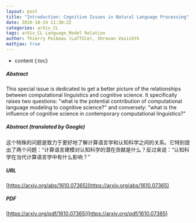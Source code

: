 ```yaml
---
layout: post
title: "Introduction: Cognitive Issues in Natural Language Processing"
date: 2016-10-24 11:30:22
categories: arXiv_CL
tags: arXiv_CL Language_Model Relation
author: Thierry Poibeau (LaTTICe), Shravan Vasishth
mathjax: true
---
```


* content
{:toc}

##### Abstract
This special issue is dedicated to get a better picture of the relationships between computational linguistics and cognitive science. It specifically raises two questions: "what is the potential contribution of computational language modeling to cognitive science?" and conversely: "what is the influence of cognitive science in contemporary computational linguistics?"

##### Abstract (translated by Google)
这个特殊的问题是致力于更好地了解计算语言学和认知科学之间的关系。它特别提出了两个问题：“计算语言建模对认知科学的潜在贡献是什么？反过来说：“认知科学在当代计算语言学中有什么影响？”

##### URL
[https://arxiv.org/abs/1610.07365](https://arxiv.org/abs/1610.07365)

##### PDF
[https://arxiv.org/pdf/1610.07365](https://arxiv.org/pdf/1610.07365)

